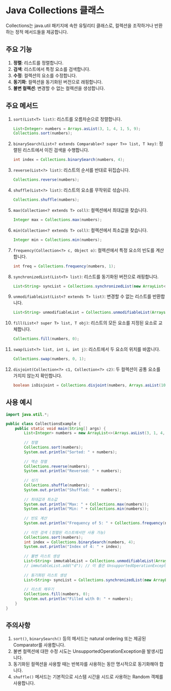 # Java Collections 클래스

Collections는 java.util 패키지에 속한 유틸리티 클래스로, 컬렉션을 조작하거나 반환하는 정적 메서드들을 제공합니다.

## 주요 기능

1. **정렬**: 리스트를 정렬합니다.
2. **검색**: 리스트에서 특정 요소를 검색합니다.
3. **수정**: 컬렉션의 요소를 수정합니다.
4. **동기화**: 컬렉션을 동기화된 버전으로 래핑합니다.
5. **불변 컬렉션**: 변경할 수 없는 컬렉션을 생성합니다.

## 주요 메서드

1. `sort(List<T> list)`: 리스트를 오름차순으로 정렬합니다.

   ```java
   List<Integer> numbers = Arrays.asList(3, 1, 4, 1, 5, 9);
   Collections.sort(numbers);
   ```

2. `binarySearch(List<? extends Comparable<? super T>> list, T key)`: 정렬된 리스트에서 이진 검색을 수행합니다.

   ```java
   int index = Collections.binarySearch(numbers, 4);
   ```

3. `reverse(List<?> list)`: 리스트의 순서를 반대로 뒤집습니다.

   ```java
   Collections.reverse(numbers);
   ```

4. `shuffle(List<?> list)`: 리스트의 요소를 무작위로 섞습니다.

   ```java
   Collections.shuffle(numbers);
   ```

5. `max(Collection<? extends T> coll)`: 컬렉션에서 최대값을 찾습니다.

   ```java
   Integer max = Collections.max(numbers);
   ```

6. `min(Collection<? extends T> coll)`: 컬렉션에서 최소값을 찾습니다.

   ```java
   Integer min = Collections.min(numbers);
   ```

7. `frequency(Collection<?> c, Object o)`: 컬렉션에서 특정 요소의 빈도를 계산합니다.

   ```java
   int freq = Collections.frequency(numbers, 1);
   ```

8. `synchronizedList(List<T> list)`: 리스트를 동기화된 버전으로 래핑합니다.

   ```java
   List<String> syncList = Collections.synchronizedList(new ArrayList<>());
   ```

9. `unmodifiableList(List<? extends T> list)`: 변경할 수 없는 리스트를 반환합니다.

   ```java
   List<String> unmodifiableList = Collections.unmodifiableList(Arrays.asList("a", "b", "c"));
   ```

10. `fill(List<? super T> list, T obj)`: 리스트의 모든 요소를 지정된 요소로 교체합니다.

    ```java
    Collections.fill(numbers, 0);
    ```

11. `swap(List<?> list, int i, int j)`: 리스트에서 두 요소의 위치를 바꿉니다.

    ```java
    Collections.swap(numbers, 0, 1);
    ```

12. `disjoint(Collection<?> c1, Collection<?> c2)`: 두 컬렉션이 공통 요소를 가지지 않는지 확인합니다.

    ```java
    boolean isDisjoint = Collections.disjoint(numbers, Arrays.asList(10, 11, 12));
    ```

## 사용 예시

```java
import java.util.*;

public class CollectionsExample {
    public static void main(String[] args) {
        List<Integer> numbers = new ArrayList<>(Arrays.asList(3, 1, 4, 1, 5, 9, 2, 6, 5, 3, 5));
        
        // 정렬
        Collections.sort(numbers);
        System.out.println("Sorted: " + numbers);
        
        // 역순 정렬
        Collections.reverse(numbers);
        System.out.println("Reversed: " + numbers);
        
        // 섞기
        Collections.shuffle(numbers);
        System.out.println("Shuffled: " + numbers);
        
        // 최대값과 최소값
        System.out.println("Max: " + Collections.max(numbers));
        System.out.println("Min: " + Collections.min(numbers));
        
        // 빈도 계산
        System.out.println("Frequency of 5: " + Collections.frequency(numbers, 5));
        
        // 이진 검색 (정렬된 리스트에서만 사용 가능)
        Collections.sort(numbers);
        int index = Collections.binarySearch(numbers, 4);
        System.out.println("Index of 4: " + index);
        
        // 불변 리스트 생성
        List<String> immutableList = Collections.unmodifiableList(Arrays.asList("a", "b", "c"));
        // immutableList.add("d"); // 이 줄은 UnsupportedOperationException을 발생시킵니다
        
        // 동기화된 리스트 생성
        List<String> syncList = Collections.synchronizedList(new ArrayList<>());
        
        // 리스트 채우기
        Collections.fill(numbers, 0);
        System.out.println("Filled with 0: " + numbers);
    }
}
```

## 주의사항

1. `sort()`, `binarySearch()` 등의 메서드는 natural ordering 또는 제공된 Comparator를 사용합니다.
2. 불변 컬렉션에 대한 수정 시도는 UnsupportedOperationException을 발생시킵니다.
3. 동기화된 컬렉션을 사용할 때는 반복자를 사용하는 동안 명시적으로 동기화해야 합니다.
4. `shuffle()` 메서드는 기본적으로 시스템 시간을 시드로 사용하는 Random 객체를 사용합니다.
